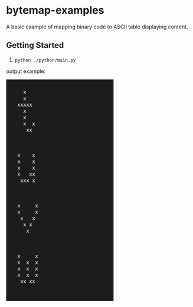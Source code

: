 # bytemap-examples

A basic example of mapping binary code to ASCII table displaying content.

## Getting Started

1. `python ./python/main.py`

output example:

![Example screenshot of output](./example.png)
